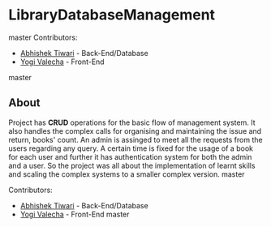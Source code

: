 # LibraryDatabaseManagement

 master
Contributors:
- [Abhishek Tiwari](https://github.com/AbhishekTiwari07) - Back-End/Database
- [Yogi Valecha](https://github.com/yogivalecha9898) - Front-End


 master

## About

Project has **CRUD** operations for the basic flow of management system.
It also handles the complex calls for organising and maintaining the issue and return, books' count.
An admin is assinged to meet all the requests from the users regarding any query.
A certain time is fixed for the usage of a book for each user and further it has authentication system for both the admin and a user.
So the project was all about the implementation of learnt skills and scaling the complex systems to a smaller complex version. 
 master


Contributors:
- [Abhishek Tiwari](https://github.com/AbhishekTiwari07) - Back-End/Database
- [Yogi Valecha](https://github.com/yogivalecha9898) - Front-End
 master

